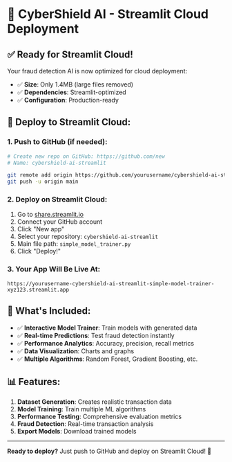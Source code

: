 # 🚀 CyberShield AI - Streamlit Cloud Deployment

## ✅ Ready for Streamlit Cloud!

Your fraud detection AI is now optimized for cloud deployment:
- ✅ **Size**: Only 1.4MB (large files removed)
- ✅ **Dependencies**: Streamlit-optimized
- ✅ **Configuration**: Production-ready

## 🔗 **Deploy to Streamlit Cloud:**

### 1. Push to GitHub (if needed):
```bash
# Create new repo on GitHub: https://github.com/new
# Name: cybershield-ai-streamlit

git remote add origin https://github.com/yourusername/cybershield-ai-streamlit.git
git push -u origin main
```

### 2. Deploy on Streamlit Cloud:
1. Go to [share.streamlit.io](https://share.streamlit.io)
2. Connect your GitHub account
3. Click "New app"
4. Select your repository: `cybershield-ai-streamlit`
5. Main file path: `simple_model_trainer.py`
6. Click "Deploy!"

### 3. Your App Will Be Live At:
```
https://yourusername-cybershield-ai-streamlit-simple-model-trainer-xyz123.streamlit.app
```

## 🎯 **What's Included:**

- ✅ **Interactive Model Trainer**: Train models with generated data
- ✅ **Real-time Predictions**: Test fraud detection instantly  
- ✅ **Performance Analytics**: Accuracy, precision, recall metrics
- ✅ **Data Visualization**: Charts and graphs
- ✅ **Multiple Algorithms**: Random Forest, Gradient Boosting, etc.

## 📊 **Features:**

1. **Dataset Generation**: Creates realistic transaction data
2. **Model Training**: Train multiple ML algorithms
3. **Performance Testing**: Comprehensive evaluation metrics
4. **Fraud Detection**: Real-time transaction analysis
5. **Export Models**: Download trained models

---

**Ready to deploy?** Just push to GitHub and deploy on Streamlit Cloud! 🚀

